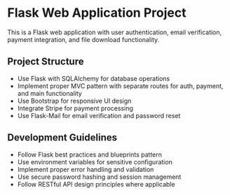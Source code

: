<!-- Use this file to provide workspace-specific custom instructions to Copilot. For more details, visit https://code.visualstudio.com/docs/copilot/copilot-customization#_use-a-githubcopilotinstructionsmd-file -->

# Flask Web Application Project

This is a Flask web application with user authentication, email verification, payment integration, and file download functionality.

## Project Structure

- Use Flask with SQLAlchemy for database operations
- Implement proper MVC pattern with separate routes for auth, payment, and main functionality
- Use Bootstrap for responsive UI design
- Integrate Stripe for payment processing
- Use Flask-Mail for email verification and password reset

## Development Guidelines

- Follow Flask best practices and blueprints pattern
- Use environment variables for sensitive configuration
- Implement proper error handling and validation
- Use secure password hashing and session management
- Follow RESTful API design principles where applicable
